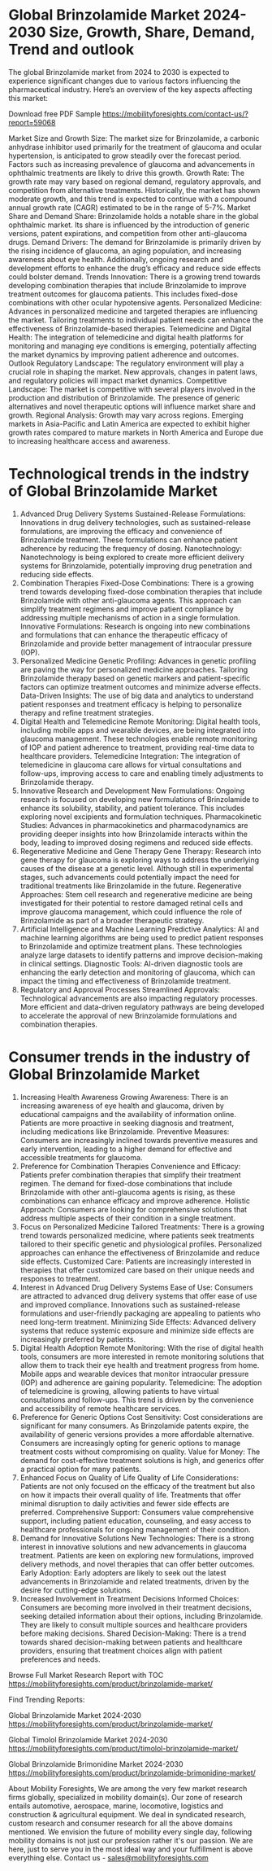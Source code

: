 # Global Brinzolamide Market 2024-2030  Size, Growth, Share, Demand, Trend and outlook
The global Brinzolamide market from 2024 to 2030 is expected to experience significant changes due to various factors influencing the pharmaceutical industry. Here’s an overview of the key aspects affecting this market:

Download free PDF Sample https://mobilityforesights.com/contact-us/?report=59068 

Market Size and Growth
Size: The market size for Brinzolamide, a carbonic anhydrase inhibitor used primarily for the treatment of glaucoma and ocular hypertension, is anticipated to grow steadily over the forecast period. Factors such as increasing prevalence of glaucoma and advancements in ophthalmic treatments are likely to drive this growth.
Growth Rate: The growth rate may vary based on regional demand, regulatory approvals, and competition from alternative treatments. Historically, the market has shown moderate growth, and this trend is expected to continue with a compound annual growth rate (CAGR) estimated to be in the range of 5-7%.
Market Share and Demand
Share: Brinzolamide holds a notable share in the global ophthalmic market. Its share is influenced by the introduction of generic versions, patent expirations, and competition from other anti-glaucoma drugs.
Demand Drivers: The demand for Brinzolamide is primarily driven by the rising incidence of glaucoma, an aging population, and increasing awareness about eye health. Additionally, ongoing research and development efforts to enhance the drug’s efficacy and reduce side effects could bolster demand.
Trends
Innovation: There is a growing trend towards developing combination therapies that include Brinzolamide to improve treatment outcomes for glaucoma patients. This includes fixed-dose combinations with other ocular hypotensive agents.
Personalized Medicine: Advances in personalized medicine and targeted therapies are influencing the market. Tailoring treatments to individual patient needs can enhance the effectiveness of Brinzolamide-based therapies.
Telemedicine and Digital Health: The integration of telemedicine and digital health platforms for monitoring and managing eye conditions is emerging, potentially affecting the market dynamics by improving patient adherence and outcomes.
Outlook
Regulatory Landscape: The regulatory environment will play a crucial role in shaping the market. New approvals, changes in patent laws, and regulatory policies will impact market dynamics.
Competitive Landscape: The market is competitive with several players involved in the production and distribution of Brinzolamide. The presence of generic alternatives and novel therapeutic options will influence market share and growth.
Regional Analysis: Growth may vary across regions. Emerging markets in Asia-Pacific and Latin America are expected to exhibit higher growth rates compared to mature markets in North America and Europe due to increasing healthcare access and awareness.

# Technological trends in the indstry of Global Brinzolamide Market
1. Advanced Drug Delivery Systems
Sustained-Release Formulations: Innovations in drug delivery technologies, such as sustained-release formulations, are improving the efficacy and convenience of Brinzolamide treatment. These formulations can enhance patient adherence by reducing the frequency of dosing.
Nanotechnology: Nanotechnology is being explored to create more efficient delivery systems for Brinzolamide, potentially improving drug penetration and reducing side effects.
2. Combination Therapies
Fixed-Dose Combinations: There is a growing trend towards developing fixed-dose combination therapies that include Brinzolamide with other anti-glaucoma agents. This approach can simplify treatment regimens and improve patient compliance by addressing multiple mechanisms of action in a single formulation.
Innovative Formulations: Research is ongoing into new combinations and formulations that can enhance the therapeutic efficacy of Brinzolamide and provide better management of intraocular pressure (IOP).
3. Personalized Medicine
Genetic Profiling: Advances in genetic profiling are paving the way for personalized medicine approaches. Tailoring Brinzolamide therapy based on genetic markers and patient-specific factors can optimize treatment outcomes and minimize adverse effects.
Data-Driven Insights: The use of big data and analytics to understand patient responses and treatment efficacy is helping to personalize therapy and refine treatment strategies.
4. Digital Health and Telemedicine
Remote Monitoring: Digital health tools, including mobile apps and wearable devices, are being integrated into glaucoma management. These technologies enable remote monitoring of IOP and patient adherence to treatment, providing real-time data to healthcare providers.
Telemedicine Integration: The integration of telemedicine in glaucoma care allows for virtual consultations and follow-ups, improving access to care and enabling timely adjustments to Brinzolamide therapy.
5. Innovative Research and Development
New Formulations: Ongoing research is focused on developing new formulations of Brinzolamide to enhance its solubility, stability, and patient tolerance. This includes exploring novel excipients and formulation techniques.
Pharmacokinetic Studies: Advances in pharmacokinetics and pharmacodynamics are providing deeper insights into how Brinzolamide interacts within the body, leading to improved dosing regimens and reduced side effects.
6. Regenerative Medicine and Gene Therapy
Gene Therapy: Research into gene therapy for glaucoma is exploring ways to address the underlying causes of the disease at a genetic level. Although still in experimental stages, such advancements could potentially impact the need for traditional treatments like Brinzolamide in the future.
Regenerative Approaches: Stem cell research and regenerative medicine are being investigated for their potential to restore damaged retinal cells and improve glaucoma management, which could influence the role of Brinzolamide as part of a broader therapeutic strategy.
7. Artificial Intelligence and Machine Learning
Predictive Analytics: AI and machine learning algorithms are being used to predict patient responses to Brinzolamide and optimize treatment plans. These technologies analyze large datasets to identify patterns and improve decision-making in clinical settings.
Diagnostic Tools: AI-driven diagnostic tools are enhancing the early detection and monitoring of glaucoma, which can impact the timing and effectiveness of Brinzolamide treatment.
8. Regulatory and Approval Processes
Streamlined Approvals: Technological advancements are also impacting regulatory processes. More efficient and data-driven regulatory pathways are being developed to accelerate the approval of new Brinzolamide formulations and combination therapies.

# Consumer trends in the industry of Global Brinzolamide Market
1. Increasing Health Awareness
Growing Awareness: There is an increasing awareness of eye health and glaucoma, driven by educational campaigns and the availability of information online. Patients are more proactive in seeking diagnosis and treatment, including medications like Brinzolamide.
Preventive Measures: Consumers are increasingly inclined towards preventive measures and early intervention, leading to a higher demand for effective and accessible treatments for glaucoma.
2. Preference for Combination Therapies
Convenience and Efficacy: Patients prefer combination therapies that simplify their treatment regimen. The demand for fixed-dose combinations that include Brinzolamide with other anti-glaucoma agents is rising, as these combinations can enhance efficacy and improve adherence.
Holistic Approach: Consumers are looking for comprehensive solutions that address multiple aspects of their condition in a single treatment.
3. Focus on Personalized Medicine
Tailored Treatments: There is a growing trend towards personalized medicine, where patients seek treatments tailored to their specific genetic and physiological profiles. Personalized approaches can enhance the effectiveness of Brinzolamide and reduce side effects.
Customized Care: Patients are increasingly interested in therapies that offer customized care based on their unique needs and responses to treatment.
4. Interest in Advanced Drug Delivery Systems
Ease of Use: Consumers are attracted to advanced drug delivery systems that offer ease of use and improved compliance. Innovations such as sustained-release formulations and user-friendly packaging are appealing to patients who need long-term treatment.
Minimizing Side Effects: Advanced delivery systems that reduce systemic exposure and minimize side effects are increasingly preferred by patients.
5. Digital Health Adoption
Remote Monitoring: With the rise of digital health tools, consumers are more interested in remote monitoring solutions that allow them to track their eye health and treatment progress from home. Mobile apps and wearable devices that monitor intraocular pressure (IOP) and adherence are gaining popularity.
Telemedicine: The adoption of telemedicine is growing, allowing patients to have virtual consultations and follow-ups. This trend is driven by the convenience and accessibility of remote healthcare services.
6. Preference for Generic Options
Cost Sensitivity: Cost considerations are significant for many consumers. As Brinzolamide patents expire, the availability of generic versions provides a more affordable alternative. Consumers are increasingly opting for generic options to manage treatment costs without compromising on quality.
Value for Money: The demand for cost-effective treatment solutions is high, and generics offer a practical option for many patients.
7. Enhanced Focus on Quality of Life
Quality of Life Considerations: Patients are not only focused on the efficacy of the treatment but also on how it impacts their overall quality of life. Treatments that offer minimal disruption to daily activities and fewer side effects are preferred.
Comprehensive Support: Consumers value comprehensive support, including patient education, counseling, and easy access to healthcare professionals for ongoing management of their condition.
8. Demand for Innovative Solutions
New Technologies: There is a strong interest in innovative solutions and new advancements in glaucoma treatment. Patients are keen on exploring new formulations, improved delivery methods, and novel therapies that can offer better outcomes.
Early Adoption: Early adopters are likely to seek out the latest advancements in Brinzolamide and related treatments, driven by the desire for cutting-edge solutions.
9. Increased Involvement in Treatment Decisions
Informed Choices: Consumers are becoming more involved in their treatment decisions, seeking detailed information about their options, including Brinzolamide. They are likely to consult multiple sources and healthcare providers before making decisions.
Shared Decision-Making: There is a trend towards shared decision-making between patients and healthcare providers, ensuring that treatment choices align with patient preferences and needs.

Browse Full Market Research Report with TOC https://mobilityforesights.com/product/brinzolamide-market/ 


Find Trending Reports:

Global Brinzolamide Market 2024-2030 https://mobilityforesights.com/product/brinzolamide-market/ 

Global Timolol Brinzolamide Market 2024-2030 https://mobilityforesights.com/product/timolol-brinzolamide-market/ 

Global Brinzolamide Brimonidine Market 2024-2030 https://mobilityforesights.com/product/brinzolamide-brimonidine-market/ 



About Mobility Foresights,
We are among the very few market research firms globally, specialized in mobility domain(s). Our zone of research entails automotive, aerospace, marine, locomotive, logistics and construction & agricultural equipment. We deal in syndicated research, custom research and consumer research for all the above domains mentioned.
We envision the future of mobility every single day, following mobility domains is not just our profession rather it's our passion. We are here, just to serve you in the most ideal way and your fulfillment is above everything else. Contact us -  sales@mobilityforesights.com 








